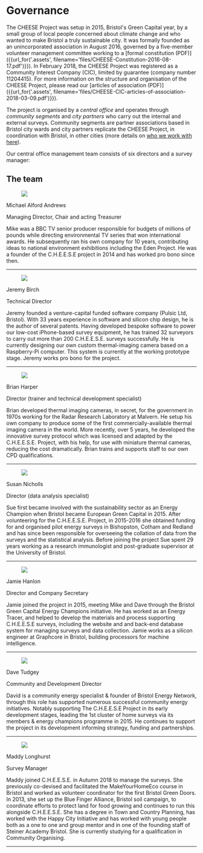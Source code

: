 
# Governance

The CHEESE Project was setup in 2015, Bristol's Green Capital year, by a small
group of local people concerned about climate change and who wanted to make
Bristol a truly sustainable city. It was formally founded as an unincorporated
association in August 2016, governed by a five-member volunteer management
committee working to a [formal constitution (PDF)]({{url_for('.assets',
filename='files/CHEESE-Constitution-2016-08-17.pdf')}}). In February 2018, the
CHEESE Project was registered as a Community Interest Company (CIC), limited by
guarantee (company number 11204415). For more information on the structure and
organisation of the CHEESE Project, please read our [articles of association
(PDF)]({{url_for('.assets',
filename='files/CHEESE-CIC-articles-of-association-2018-03-09.pdf')}}).

The project is organised by a *central office* and operates through
*community segments* and *city partners* who carry out the internal and
external surveys. Community segments are partner associations based in Bristol
city wards and city partners replicate the CHEESE Project, in coordination with
Bristol, in other cities (more details on [who we work with here](/partners)).

Our central office management team consists of six directors and a survey
manager:

## The team

<div class="container">
<div class="row">

<div class="col-sm">
<figure class="figure">
<img class="img-fluid" src="{{'images/people/mike-2.jpg'|thumbnail('247x247')}}">
</figure>
<p class="lead">Michael Alford Andrews</p>
<p>Managing Director, Chair and acting Treasurer</strong></p>

<p>Mike was a BBC TV senior producer responsible for budgets of millions of
pounds while directing environmental TV series that won international awards.
He subsequently ran his own company for 10 years, contributing ideas to
national environment exhibitions including the Eden Project. He was a founder of
the C.H.E.E.S.E project in 2014 and has worked pro bono since then. </p>

<hr>
</div>

<div class="col-sm">
<figure class="figure">
<img class="img-fluid" src="{{'images/people/jeremy-2.jpg'|thumbnail('247x247')}}">
</figure>
<p class="lead">Jeremy Birch</p>
<p>Technical Director</p>

<p>Jeremy founded a venture-capital funded software company (Pulsic Ltd,
Bristol). With 33 years experience in software and silicon chip design, he is
the author of several patents. Having developed bespoke software to power our
low-cost iPhone-based survey equipment, he has trained 32 surveyors to carry
out more than 200 C.H.E.E.S.E. surveys successfully. He is currently designing
our own custom thermal-imaging camera based on a Raspberry-Pi computer. This
system is currently at the working prototype stage. Jeremy works pro bono for
the project. </p>

<hr>
</div>

</div>
<div class="row">

<div class="col-sm">
<figure class="figure">
<img class="img-fluid" src="{{'images/people/brian-bike.jpg'|thumbnail('247x247')}}">
</figure>
<p class="lead">Brian Harper</p>
<p>Director (trainer and technical development specialist)</p>

<p>Brian developed thermal imaging cameras, in secret, for the government in
1970s working for the Radar Research Laboratory at Malvern. He setup his own
company to produce some of the first commercially-available thermal imaging
camera in the world. More recently, over 5 years, he developed the innovative
survey protocol which was licensed and adapted by the C.H.E.E.S.E. Project,
with his help, for use with miniature thermal cameras, reducing the cost
dramatically. Brian trains and supports staff to our own CPD qualifications.</p>

<hr>
</div>

<div class="col-sm">
<figure class="figure">
<img class="img-fluid" src="{{'images/people/dave-and-sue.jpg'|thumbnail('247x247')}}">
</figure>
<p class="lead">Susan Nicholls</p>
<p>Director (data analysis specialist)</p>

<p>Sue first became involved with the sustainability sector as an Energy Champion
when Bristol became European Green Capital in 2015. After volunteering for the
C.H.E.E.S.E. Project, in 2015-2016 she obtained funding for and organised
pilot energy surveys in Bishopston, Cotham and Redland and has since been
responsible for overseeing the collation of data from the surveys and the
statistical analysis. Before joining the project Sue spent 29 years working as
a research immunologist and post-graduate supervisor at the University of
Bristol.</p>

<hr>
</div>

</div>
<div class="row">

<div class="col-sm">
<figure class="figure">
<img class="img-fluid" src="{{'images/people/brian-and-jamie.jpg'|thumbnail('247x247')}}">
</figure>
<p class="lead">Jamie Hanlon</p>
<p>Director and Company Secretary</p>

<p>Jamie joined the project in 2015, meeting Mike and Dave through the Bristol
Green Capital Energy Champions initiative. He has worked as an Energy Tracer,
and helped to develop the materials and process supporting C.H.E.E.S.E surveys,
including the website and and back-end database system for managing surveys and
data collection. Jamie works as a silicon engineer at Graphcore in Bristol,
building processors for machine intelligence.</p>

<hr>
</div>

<div class="col-sm">
<figure class="figure">
<img class="img-fluid" src="{{'images/people/dave-1.jpg'|thumbnail('247x247')}}">
</figure>
<p class="lead">Dave Tudgey</p>
<p>Community and Development Director</p>

<p> David is a community energy specialist & founder of Bristol Energy Network,
through this role has supported numerous successful community energy
initiatives. Notably supporting The C.H.E.E.S.E Project in its early
development stages, leading the 1st cluster of home surveys via its members &
energy champions programme in 2015. He continues to support the project in its
development informing strategy, funding and partnerships. </p>

<hr>
</div>

</div>
<div class="row">

<div class="col-sm">
<figure class="figure">
<img class="img-fluid" src="{{'images/people/maddy.jpg'|thumbnail('247x247')}}">
</figure>
<p class="lead">Maddy Longhurst</p>
<p>Survey Manager</p>

<p>Maddy joined C.H.E.E.S.E. in Autumn 2018 to manage the surveys. She
previously co-devised and facilitated the MakeYourHomeEco course in Bristol and
worked as volunteer coordinator for the first Bristol Green Doors. In 2013, she
set up the Blue Finger Alliance, Bristol soil campaign, to coordinate efforts
to protect land for food growing and continues to run this alongside
C.H.E.E.S.E. She has a degree in Town and Country Planning, has worked with the
Happy City Initiative and has worked with young people both as a one to one and
group mentor and in one of the founding staff of Steiner Academy Bristol. She
is currently studying for a qualification in Community Organising.</p>

<hr>
</div>

<div class="col-sm">
</div>

</div>
</div>
